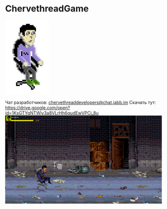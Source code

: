 # ChervethreadGame

![sprite](https://github.com/chervethread-developers/ChervethreadGame/blob/master/images/km.jpg)


Чат разработчиков: chervethreaddevelopers@chat.jabb.im
Скачать тут: https://drive.google.com/open?id=1KsGTYqNTWiy3a8VLrHh6qudEwVPCj_8u
![sprite](https://github.com/chervethread-developers/ChervethreadGame/blob/master/images/screen.jpg)



